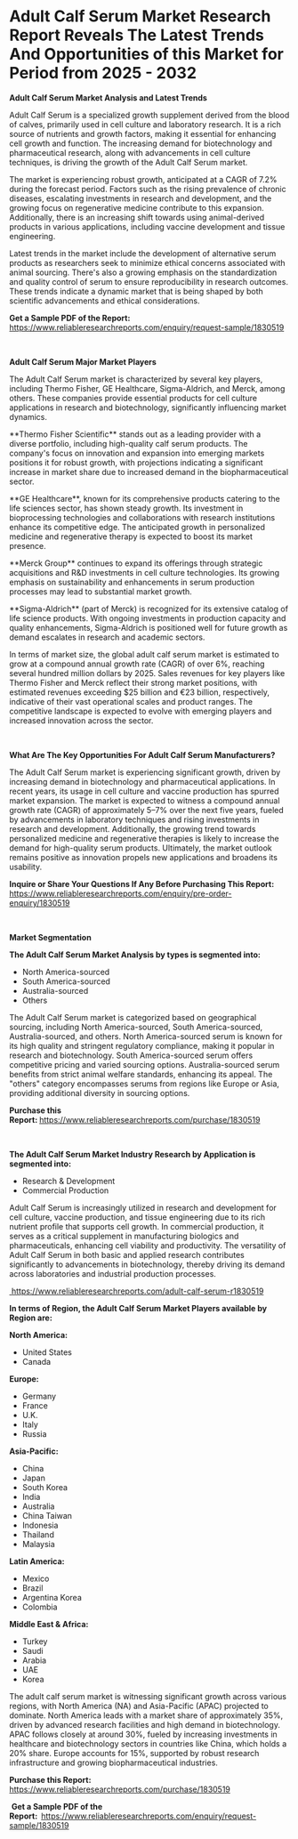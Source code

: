 <p><h1>Adult Calf Serum Market Research Report Reveals The Latest Trends And Opportunities of this Market for Period from 2025 - 2032</h1></p><p><strong>Adult Calf Serum Market Analysis and Latest Trends</strong></p>
<p><p>Adult Calf Serum is a specialized growth supplement derived from the blood of calves, primarily used in cell culture and laboratory research. It is a rich source of nutrients and growth factors, making it essential for enhancing cell growth and function. The increasing demand for biotechnology and pharmaceutical research, along with advancements in cell culture techniques, is driving the growth of the Adult Calf Serum market.</p><p>The market is experiencing robust growth, anticipated at a CAGR of 7.2% during the forecast period. Factors such as the rising prevalence of chronic diseases, escalating investments in research and development, and the growing focus on regenerative medicine contribute to this expansion. Additionally, there is an increasing shift towards using animal-derived products in various applications, including vaccine development and tissue engineering.</p><p>Latest trends in the market include the development of alternative serum products as researchers seek to minimize ethical concerns associated with animal sourcing. There's also a growing emphasis on the standardization and quality control of serum to ensure reproducibility in research outcomes. These trends indicate a dynamic market that is being shaped by both scientific advancements and ethical considerations.</p></p>
<p><strong>Get a Sample PDF of the Report:&nbsp;</strong> <a href="https://www.reliableresearchreports.com/enquiry/request-sample/1830519?utm_campaign=2778&utm_medium=2&utm_source=Github&utm_content=ia&utm_term=19042025&utm_id=adult-calf-serum">https://www.reliableresearchreports.com/enquiry/request-sample/1830519</a></p>
<p>&nbsp;</p>
<p><strong>Adult Calf Serum Major Market Players</strong></p>
<p><p>The Adult Calf Serum market is characterized by several key players, including Thermo Fisher, GE Healthcare, Sigma-Aldrich, and Merck, among others. These companies provide essential products for cell culture applications in research and biotechnology, significantly influencing market dynamics.</p><p>**Thermo Fisher Scientific** stands out as a leading provider with a diverse portfolio, including high-quality calf serum products. The company's focus on innovation and expansion into emerging markets positions it for robust growth, with projections indicating a significant increase in market share due to increased demand in the biopharmaceutical sector.</p><p>**GE Healthcare**, known for its comprehensive products catering to the life sciences sector, has shown steady growth. Its investment in bioprocessing technologies and collaborations with research institutions enhance its competitive edge. The anticipated growth in personalized medicine and regenerative therapy is expected to boost its market presence.</p><p>**Merck Group** continues to expand its offerings through strategic acquisitions and R&D investments in cell culture technologies. Its growing emphasis on sustainability and enhancements in serum production processes may lead to substantial market growth.</p><p>**Sigma-Aldrich** (part of Merck) is recognized for its extensive catalog of life science products. With ongoing investments in production capacity and quality enhancements, Sigma-Aldrich is positioned well for future growth as demand escalates in research and academic sectors.</p><p>In terms of market size, the global adult calf serum market is estimated to grow at a compound annual growth rate (CAGR) of over 6%, reaching several hundred million dollars by 2025. Sales revenues for key players like Thermo Fisher and Merck reflect their strong market positions, with estimated revenues exceeding $25 billion and €23 billion, respectively, indicative of their vast operational scales and product ranges. The competitive landscape is expected to evolve with emerging players and increased innovation across the sector.</p></p>
<p>&nbsp;</p>
<p><strong>What Are The Key Opportunities For Adult Calf Serum Manufacturers?</strong></p>
<p><p>The Adult Calf Serum market is experiencing significant growth, driven by increasing demand in biotechnology and pharmaceutical applications. In recent years, its usage in cell culture and vaccine production has spurred market expansion. The market is expected to witness a compound annual growth rate (CAGR) of approximately 5–7% over the next five years, fueled by advancements in laboratory techniques and rising investments in research and development. Additionally, the growing trend towards personalized medicine and regenerative therapies is likely to increase the demand for high-quality serum products. Ultimately, the market outlook remains positive as innovation propels new applications and broadens its usability.</p></p>
<p><strong>Inquire or Share Your Questions If Any Before Purchasing This Report:</strong> <a href="https://www.reliableresearchreports.com/enquiry/pre-order-enquiry/1830519?utm_campaign=2778&utm_medium=2&utm_source=Github&utm_content=ia&utm_term=19042025&utm_id=adult-calf-serum">https://www.reliableresearchreports.com/enquiry/pre-order-enquiry/1830519</a></p>
<p>&nbsp;</p>
<p><strong>Market Segmentation</strong></p>
<p><strong>The Adult Calf Serum Market Analysis by types is segmented into:</strong></p>
<p><ul><li>North America-sourced</li><li>South America-sourced</li><li>Australia-sourced</li><li>Others</li></ul></p>
<p><p>The Adult Calf Serum market is categorized based on geographical sourcing, including North America-sourced, South America-sourced, Australia-sourced, and others. North America-sourced serum is known for its high quality and stringent regulatory compliance, making it popular in research and biotechnology. South America-sourced serum offers competitive pricing and varied sourcing options. Australia-sourced serum benefits from strict animal welfare standards, enhancing its appeal. The "others" category encompasses serums from regions like Europe or Asia, providing additional diversity in sourcing options.</p></p>
<p><strong>Purchase this Report:&nbsp;</strong><a href="https://www.reliableresearchreports.com/purchase/1830519?utm_campaign=2778&utm_medium=2&utm_source=Github&utm_content=ia&utm_term=19042025&utm_id=adult-calf-serum">https://www.reliableresearchreports.com/purchase/1830519</a></p>
<p>&nbsp;</p>
<p><strong>The Adult Calf Serum Market Industry Research by Application is segmented into:</strong></p>
<p><ul><li>Research & Development</li><li>Commercial Production</li></ul></p>
<p><p>Adult Calf Serum is increasingly utilized in research and development for cell culture, vaccine production, and tissue engineering due to its rich nutrient profile that supports cell growth. In commercial production, it serves as a critical supplement in manufacturing biologics and pharmaceuticals, enhancing cell viability and productivity. The versatility of Adult Calf Serum in both basic and applied research contributes significantly to advancements in biotechnology, thereby driving its demand across laboratories and industrial production processes.</p></p>
<p><a href="https://www.reliableresearchreports.com/adult-calf-serum-r1830519?utm_campaign=2778&utm_medium=2&utm_source=Github&utm_content=ia&utm_term=19042025&utm_id=adult-calf-serum">&nbsp;https://www.reliableresearchreports.com/adult-calf-serum-r1830519</a></p>
<p><strong>In terms of Region, the Adult Calf Serum Market Players available by Region are:</strong></p>
<p>
    <p> <strong> North America: </strong>
        <ul>
            <li>United States</li>
            <li>Canada</li>
        </ul>
        </p> 
    <p> <strong> Europe: </strong>
        <ul>
            <li>Germany</li>
            <li>France</li>
            <li>U.K.</li>
            <li>Italy</li>
            <li>Russia</li>
        </ul>
        </p> 
    <p> <strong> Asia-Pacific: </strong>
        <ul>
            <li>China</li>
            <li>Japan</li>
            <li>South Korea</li>
            <li>India</li>
            <li>Australia</li>
            <li>China Taiwan</li>
            <li>Indonesia</li>
            <li>Thailand</li>
            <li>Malaysia</li>
        </ul>
        </p> 
    <p> <strong> Latin America: </strong>
        <ul>
            <li>Mexico</li>
            <li>Brazil</li>
            <li>Argentina Korea</li>
            <li>Colombia</li>
        </ul>
        </p> 
    <p> <strong> Middle East & Africa: </strong>
        <ul>
            <li>Turkey</li>
            <li>Saudi</li>
            <li>Arabia</li>
            <li>UAE</li>
            <li>Korea</li>
        </ul>
    </p>
    </p>
<p><p>The adult calf serum market is witnessing significant growth across various regions, with North America (NA) and Asia-Pacific (APAC) projected to dominate. North America leads with a market share of approximately 35%, driven by advanced research facilities and high demand in biotechnology. APAC follows closely at around 30%, fueled by increasing investments in healthcare and biotechnology sectors in countries like China, which holds a 20% share. Europe accounts for 15%, supported by robust research infrastructure and growing biopharmaceutical industries.</p></p>
<p><strong>Purchase this Report: </strong><a href="https://www.reliableresearchreports.com/purchase/1830519?utm_campaign=2778&utm_medium=2&utm_source=Github&utm_content=ia&utm_term=19042025&utm_id=adult-calf-serum">https://www.reliableresearchreports.com/purchase/1830519</a></p>
<p>&nbsp;<strong>Get a Sample PDF of the Report:&nbsp;&nbsp;</strong><a href="https://www.reliableresearchreports.com/enquiry/request-sample/1830519?utm_campaign=2778&utm_medium=2&utm_source=Github&utm_content=ia&utm_term=19042025&utm_id=adult-calf-serum">https://www.reliableresearchreports.com/enquiry/request-sample/1830519</a></p>
<p><strong></strong></p>
<p><p></p><p></p><p></p></p>